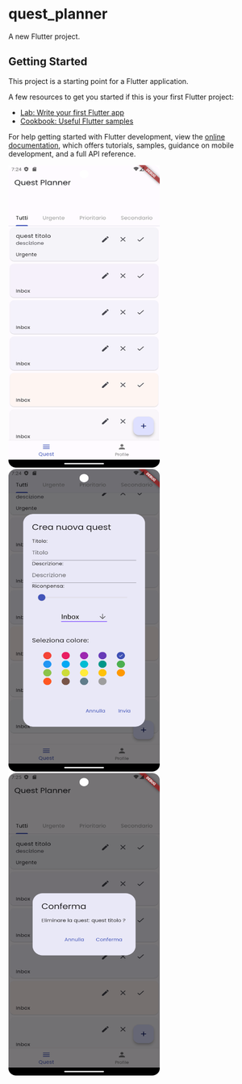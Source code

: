 # quest_planner

A new Flutter project.

## Getting Started

This project is a starting point for a Flutter application.

A few resources to get you started if this is your first Flutter project:

- [Lab: Write your first Flutter app](https://docs.flutter.dev/get-started/codelab)
- [Cookbook: Useful Flutter samples](https://docs.flutter.dev/cookbook)

For help getting started with Flutter development, view the
[online documentation](https://docs.flutter.dev/), which offers tutorials,
samples, guidance on mobile development, and a full API reference.

<img src="/images/img0.png" alt="Home" width="300" height="600"><img src="/images/img1.png" alt="Home" width="300" height="600"><img src="/images/img2.png" alt="Home" width="300" height="600">

